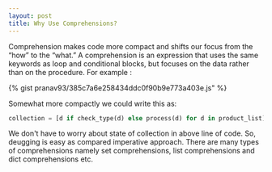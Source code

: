 ```yaml
---
layout: post
title: Why Use Comprehensions?
---
```


Comprehension makes code more compact and shifts our focus from the
“how” to the “what.” A comprehension is an expression that uses the
same keywords as loop and conditional blocks, but focuses on the data
rather than on the procedure. For example :

{% gist pranav93/385c7a6e258434ddc0f90b9e773a403e.js" %}

Somewhat more compactly we could write this as:

```python
collection = [d if check_type(d) else process(d) for d in product_list]
```

We don't have to worry about state of collection in above line of code. So,
deugging is easy as compared imperative approach. There are many types of 
comprehensions namely set comprehensions, list comprehensions and dict 
comprehensions etc.
